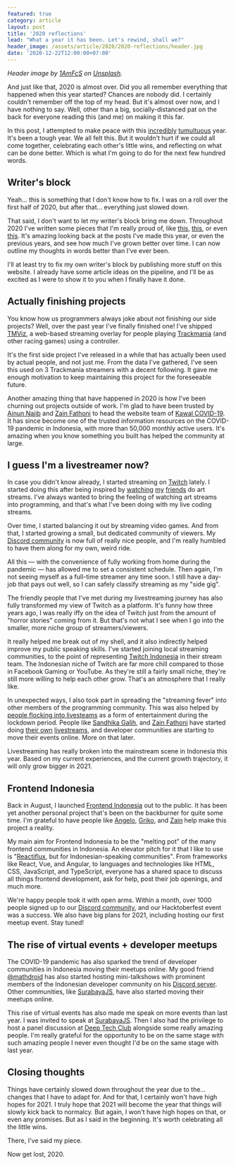 ```yaml
---
featured: true
category: article
layout: post
title: '2020 reflections'
lead: "What a year it has been. Let's rewind, shall we?"
header_image: /assets/article/2020/2020-reflections/header.jpg
date: '2020-12-22T12:00:00+07:00'
---
```


_Header image by [1AmFcS](https://unsplash.com/@1amfcs) on [Unsplash](https://unsplash.com/photos/WBXeMvMNil0)._

And just like that, 2020 is almost over. Did you all remember everything that happened when this year started? Chances are nobody did. I certainly couldn't remember off the top of my head. But it's almost over now, and I have nothing to say. Well, other than a big, socially-distanced pat on the back for everyone reading this (and me) on making it this far.

In this post, I attempted to make peace with this [incredibly](https://www.who.int/emergencies/diseases/novel-coronavirus-2019) [tumultuous](https://blacklivesmatters.carrd.co/) year. It's been a tough year. We all felt this. But it wouldn't hurt if we could all come together, celebrating each other's little wins, and reflecting on what can be done better. Which is what I'm going to do for the next few hundred words.

## Writer's block

Yeah... this is something that I don't know how to fix. I was on a roll over the first half of 2020, but after that... everything just slowed down.

That said, I don't want to let my writer's block bring me down. Throughout 2020 I've written some pieces that I'm really proud of, like [this](/posts/2020/03/07/supercharging-your-nextjs-site-with-getstaticprops-and-getstaticpaths/), [this](/posts/2020/07/13/coil-web-monetization/), or even [this](https://www.motorsport101.com/a-tribute-to-a-100-gran-turismo-4-speedrun-attempt/). It's amazing looking back at the posts I've made this year, or even the previous years, and see how much I've grown better over time. I can now outline my thoughts in words better than I've ever been.

I'll at least try to fix my own writer's block by publishing more stuff on this website. I already have some article ideas on the pipeline, and I'll be as excited as I were to show it to you when I finally have it done.

## Actually finishing projects

You know how us programmers always joke about not finishing our side projects? Well, over the past year I've finally finished one! I've shipped [TMViz](https://tmviz.vercel.app/), a web-based streaming overlay for people playing [Trackmania](https://trackmania.com/) (and other racing games) using a controller.

It's the first side project I've released in a while that has actually been used by actual people, and not just me. From the data I've gathered, I've seen this used on 3 Trackmania streamers with a decent following. It gave me enough motivation to keep maintaining this project for the foreseeable future.

Another amazing thing that have happened in 2020 is how I've been churning out projects outside of work. I'm glad to have been trusted by [Ainun Najib](https://twitter.com/ainunnajib) and [Zain Fathoni](https://twitter.com/zainfathoni) to head the website team of [Kawal COVID-19](https://kawalcovid19.id/). It has since become one of the trusted information resources on the COVID-19 pandemic in Indonesia, with more than 50,000 monthly active users. It's amazing when you know something you built has helped the community at large.

## I guess I'm a livestreamer now?

In case you didn't know already, I started streaming on [Twitch](https://www.twitch.tv/resir014) lately. I started doing this after being inspired by [watching](https://www.twitch.tv/cottonwings) [my](https://www.twitch.tv/Mr_Randomnese) [friends](https://www.twitch.tv/Capssimistic) do art streams. I've always wanted to bring the feeling of watching art streams into programming, and that's what I've been doing with my live coding streams.

Over time, I started balancing it out by streaming video games. And from that, I started growing a small, but dedicated community of viewers. My [Discord community](https://discord.gg/ws3P4wf) is now full of really nice people, and I'm really humbled to have them along for my own, weird ride.

All this — with the convenience of fully working from home during the pandemic — has allowed me to set a consistent schedule. Then again, I'm not seeing myself as a full-time streamer any time soon. I still have a day-job that pays out well, so I can safely classify streaming as my "side gig".

The friendly people that I've met during my livestreaming journey has also fully transformed my view of Twitch as a platform. It's funny how three years ago, I was really iffy on the idea of Twitch just from the amount of "horror stories" coming from it. But that's not what I see when I go into the smaller, more niche group of streamers/viewers.

It really helped me break out of my shell, and it also indirectly helped improve my public speaking skills. I've started joining local streaming communities, to the point of representing [Twitch Indonesia](https://twitchindonesia.com/) in their stream team. The Indonesian niche of Twitch are far more chill compared to those in Facebook Gaming or YouTube. As they're still a fairly small niche, they're still more willing to help each other grow. That's an atmosphere that I really like.

In unexpected ways, I also took part in spreading the "streaming fever" into other members of the programming community. This was also helped by [people flocking into livesteams](https://blog.streamelements.com/state-of-the-stream-june-q2-2020-livestreaming-is-getting-much-larger-and-more-global-8acfc3fadbba) as a form of entertainment during the lockdown period. People like [Sandhika Galih](https://twitter.com/sandhikagalih), and [Zain Fathoni](https://twitter.com/zainfathoni) have started doing [their own](https://www.youtube.com/watch?v=zVEFR48Oi2s) [livestreams](https://www.youtube.com/watch?v=illuVAmt3kI), and developer communities are starting to move their events online. More on that later.

Livestreaming has really broken into the mainstream scene in Indonesia this year. Based on my current experiences, and the current growth trajectory, it will only grow bigger in 2021.

## Frontend Indonesia

Back in August, I launched [Frontend Indonesia](https://feid.dev/) out to the public. It has been yet another personal project that's been on the backburner for quite some time. I'm grateful to have people like [Angelo](https://twitter.com/UwUngelo), [Griko](https://twitter.com/griko_nibras), and [Zain](https://twitter.com/zainfathoni) help make this project a reality.

My main aim for Frontend Indonesia to be the "melting pot" of the many frontend communities in Indonesia. An elevator pitch for it that I like to use is "[Reactiflux](https://www.reactiflux.com/), but for Indonesian-speaking communities". From frameworks like React, Vue, and Angular, to languages and technologies like HTML, CSS, JavaScript, and TypeScript, everyone has a shared space to discuss all things frontend development, ask for help, post their job openings, and much more.

We're happy people took it with open arms. Within a month, over 1000 people signed up to our [Discord community](https://s.feid.dev/discord), and our Hacktoberfest event was a success. We also have big plans for 2021, including hosting our first meetup event. Stay tuned!

## The rise of virtual events + developer meetups

The COVID-19 pandemic has also sparked the trend of developer communities in Indonesia moving their meetups online. My good friend [@mathdroid](https://twitter.com/mathdroid) has also started hosting mini-talkshows with prominent members of the Indonesian developer community on his [Discord server](https://mathdro.id/discord). Other communities, like [SurabayaJS](https://surabayajs.org/), have also started moving their meetups online.

This rise of virtual events has also made me speak on more events than last year. I was invited to speak at [SurabayaJS](https://www.twitch.tv/videos/718100906). Then I also had the privilege to host a panel discussion at [Deep Tech Club](https://www.youtube.com/watch?v=nAbSRXkFC9M) alongside some really amazing people. I'm really grateful for the opportunity to be on the same stage with such amazing people I never even thought I'd be on the same stage with last year.

## Closing thoughts

Things have certainly slowed down throughout the year due to the... changes that I have to adapt for. And for that, I certainly won't have high hopes for 2021. I truly hope that 2021 will become the year that things will slowly kick back to normalcy. But again, I won't have high hopes on that, or even any promises. But as I said in the beginning. It's worth celebrating all the little wins.

There, I've said my piece.

Now get lost, 2020.
